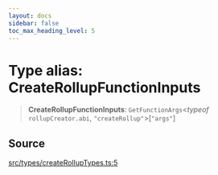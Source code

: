 ```yaml
---
layout: docs
sidebar: false
toc_max_heading_level: 5
---
```


# Type alias: CreateRollupFunctionInputs

> **CreateRollupFunctionInputs**: `GetFunctionArgs`\<*typeof* `rollupCreator.abi`, `"createRollup"`\>\[`"args"`\]

## Source

[src/types/createRollupTypes.ts:5](https://github.com/anegg0/arbitrum-orbit-sdk/blob/b24cbe9cd68eb30d18566196d2c909bd4086db10/src/types/createRollupTypes.ts#L5)
